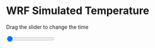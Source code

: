 <h1>WRF Simulated Temperature</h1>
<p>Drag the slider to change the time</p>

<div class="slidecontainer">
<input oninput='setImage(this)' class="slider" type="range" min="0" max="41" value="0" step="1" />
<img id='img'/>
</div>

<script>
var img = document.getElementById('img');
var img_array = ['/assets/images/wrf/t_wrfout_d01_2020-03-04_12:00:00.png',
'/assets/images/wrf/t_wrfout_d01_2020-03-04_13:00:00.png',
'/assets/images/wrf/t_wrfout_d01_2020-03-04_14:00:00.png',
'/assets/images/wrf/t_wrfout_d01_2020-03-04_15:00:00.png',
'/assets/images/wrf/t_wrfout_d01_2020-03-04_16:00:00.png',
'/assets/images/wrf/t_wrfout_d01_2020-03-04_17:00:00.png',
'/assets/images/wrf/t_wrfout_d01_2020-03-04_18:00:00.png',
'/assets/images/wrf/t_wrfout_d01_2020-03-04_19:00:00.png',
'/assets/images/wrf/t_wrfout_d01_2020-03-04_20:00:00.png',
'/assets/images/wrf/t_wrfout_d01_2020-03-04_21:00:00.png',
'/assets/images/wrf/t_wrfout_d01_2020-03-04_22:00:00.png',
'/assets/images/wrf/t_wrfout_d01_2020-03-04_23:00:00.png',
'/assets/images/wrf/t_wrfout_d01_2020-03-05_00:00:00.png',
'/assets/images/wrf/t_wrfout_d01_2020-03-05_01:00:00.png',
'/assets/images/wrf/t_wrfout_d01_2020-03-05_02:00:00.png',
'/assets/images/wrf/t_wrfout_d01_2020-03-05_03:00:00.png',
'/assets/images/wrf/t_wrfout_d01_2020-03-05_04:00:00.png',
'/assets/images/wrf/t_wrfout_d01_2020-03-05_05:00:00.png',
'/assets/images/wrf/t_wrfout_d01_2020-03-05_06:00:00.png',
'/assets/images/wrf/t_wrfout_d01_2020-03-05_07:00:00.png',
'/assets/images/wrf/t_wrfout_d01_2020-03-05_08:00:00.png',
'/assets/images/wrf/t_wrfout_d01_2020-03-05_09:00:00.png',
'/assets/images/wrf/t_wrfout_d01_2020-03-05_10:00:00.png',
'/assets/images/wrf/t_wrfout_d01_2020-03-05_11:00:00.png',
'/assets/images/wrf/t_wrfout_d01_2020-03-05_12:00:00.png',
'/assets/images/wrf/t_wrfout_d01_2020-03-05_13:00:00.png',
'/assets/images/wrf/t_wrfout_d01_2020-03-05_14:00:00.png',
'/assets/images/wrf/t_wrfout_d01_2020-03-05_15:00:00.png',
'/assets/images/wrf/t_wrfout_d01_2020-03-05_16:00:00.png',
'/assets/images/wrf/t_wrfout_d01_2020-03-05_17:00:00.png',
'/assets/images/wrf/t_wrfout_d01_2020-03-05_18:00:00.png',
'/assets/images/wrf/t_wrfout_d01_2020-03-05_19:00:00.png',
'/assets/images/wrf/t_wrfout_d01_2020-03-05_20:00:00.png',
'/assets/images/wrf/t_wrfout_d01_2020-03-05_21:00:00.png',
'/assets/images/wrf/t_wrfout_d01_2020-03-05_22:00:00.png',
'/assets/images/wrf/t_wrfout_d01_2020-03-05_23:00:00.png',
'/assets/images/wrf/t_wrfout_d01_2020-03-06_00:00:00.png',
'/assets/images/wrf/t_wrfout_d01_2020-03-06_01:00:00.png',
'/assets/images/wrf/t_wrfout_d01_2020-03-06_02:00:00.png',
'/assets/images/wrf/t_wrfout_d01_2020-03-06_03:00:00.png',
'/assets/images/wrf/t_wrfout_d01_2020-03-06_04:00:00.png',];
function setImage(obj)
{
        var value = obj.value;
        img.src = img_array[value];

}
</script>
